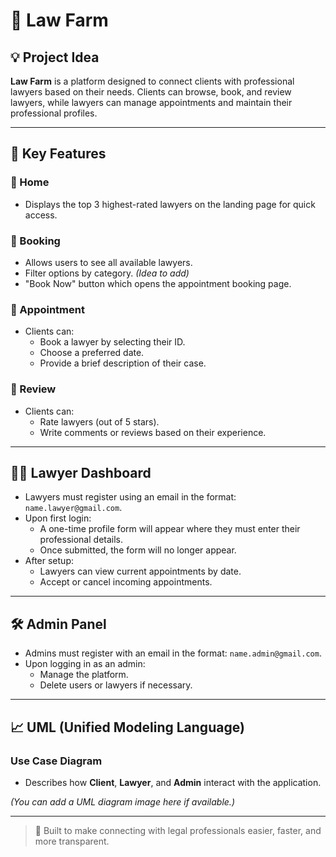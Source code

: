 # 🧾 Law Farm

## 💡 Project Idea
**Law Farm** is a platform designed to connect clients with professional lawyers based on their needs. Clients can browse, book, and review lawyers, while lawyers can manage appointments and maintain their professional profiles.

---

## 🌟 Key Features

### 🔹 Home
- Displays the top 3 highest-rated lawyers on the landing page for quick access.

### 🔹 Booking
- Allows users to see all available lawyers.
- Filter options by category. *(Idea to add)*
- "Book Now" button which opens the appointment booking page.

### 🔹 Appointment
- Clients can:
  - Book a lawyer by selecting their ID.
  - Choose a preferred date.
  - Provide a brief description of their case.

### 🔹 Review
- Clients can:
  - Rate lawyers (out of 5 stars).
  - Write comments or reviews based on their experience.

---

## 🧑‍⚖️ Lawyer Dashboard
- Lawyers must register using an email in the format: `name.lawyer@gmail.com`.
- Upon first login:
  - A one-time profile form will appear where they must enter their professional details.
  - Once submitted, the form will no longer appear.
- After setup:
  - Lawyers can view current appointments by date.
  - Accept or cancel incoming appointments.

---

## 🛠️ Admin Panel
- Admins must register with an email in the format: `name.admin@gmail.com`.
- Upon logging in as an admin:
  - Manage the platform.
  - Delete users or lawyers if necessary.

---

## 📈 UML (Unified Modeling Language)

### Use Case Diagram
- Describes how **Client**, **Lawyer**, and **Admin** interact with the application.

*(You can add a UML diagram image here if available.)*

---

> 🚀 Built to make connecting with legal professionals easier, faster, and more transparent.

                               
          






















